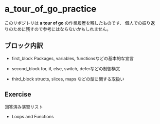 # a_tour_of_go_practice

このリポジトリは **a tour of go** の作業履歴を残したものです、
個人での振り返りのために残すので参考にはならないかもしれません。

## ブロック内訳

  * first_block
    Packages, variables, functionsなどの基本的な宣言

  * second_block
    for, if, else, switch, deferなどの制御構文

  * third_block
	structs, slices, maps などの型に関する取扱い

## Exercise

  回答済み演習リスト

  * Loops and Functions


